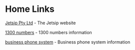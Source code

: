 # Home Links

[Jetsip Pty Ltd](https://www.jetsip.com.au) - The Jetsip website

[1300 numbers](https://www.jetsip.com.au/1300-numbers/) - 1300 numbers information

[business phone system](https://www.jetsip.com.au/business-phone/) - Business phone system information
